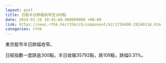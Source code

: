 ```yaml
---
layout: post
title: 日股半日跌幅收窄至109點
date: 2024-01-16 10:45:04.000000000 +08:00
link: https://news.rthk.hk/rthk/ch/component/k2/1736400-20240116.htm
categories: rthk
---
```


東京股市半日跌幅收窄。

日經指數一度跌逾300點，半日收報35792點，跌109點，跌幅0.31%。
